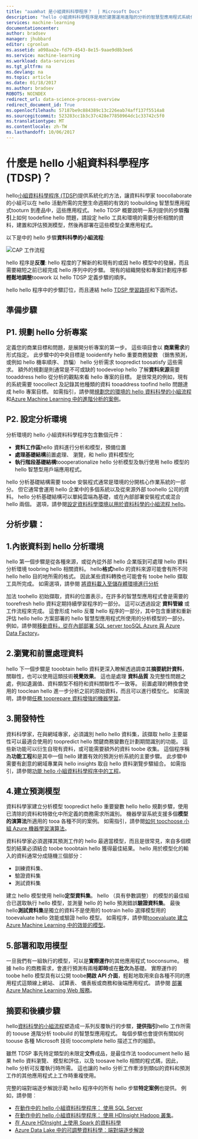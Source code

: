 ```yaml
---
title: "aaaWhat 是小組資料科學程序？  | Microsoft Docs"
description: "hello 小組資料科學程序是用於建置運用進階的分析的智慧型應用程式系統化方法。"
services: machine-learning
documentationcenter: 
author: bradsev
manager: jhubbard
editor: cgronlun
ms.assetid: a098aa2e-fd79-4543-8e15-9aae9d8b3ee6
ms.service: machine-learning
ms.workload: data-services
ms.tgt_pltfrm: na
ms.devlang: na
ms.topic: article
ms.date: 01/18/2017
ms.author: bradsev
ROBOTS: NOINDEX
redirect_url: data-science-process-overview
redirect_document_id: True
ms.openlocfilehash: 57187be9c884389c13c226eab74aff137f5514a8
ms.sourcegitcommit: 523283cc1b3c37c428e77850964dc1c33742c5f0
ms.translationtype: MT
ms.contentlocale: zh-TW
ms.lasthandoff: 10/06/2017
---
```

# <a name="what-is-hello-team-data-science-process-tdsp"></a>什麼是 hello 小組資料科學程序 (TDSP)？
hello[小組資料科學程序 (TDSP)](data-science-process-overview.md)提供系統化的方法，讓資料科學家 toocollaborate 的小組可以在 hello 活動所需的完整生命週期的有效的 toobuilding 智慧型應用程式tooturn 到產品中，這些應用程式。 hello TDSP 概要說明一系列提供的步驟**指引**上如何 toodefine hello 問題，請設定 hello 工具和環境的需要分析相關的資料，建置和評估預測模型，然後再部署在這些模型企業應用程式。 

以下是中的 hello 步驟**資料科學的小組流程**:  

![CAP 工作流程](./media/machine-learning-data-science-the-cortana-analytics-process/CAP-workflow.png)

hello 程序是**反覆**: hello 程度的了解新的和現有的或因 hello 模型中的發展，而且需要縮短之前已經完成 hello 序列中的步驟。 現有的組織開發和專案計劃程序都**輕鬆地調整**toowork 以 hello TDSP 定義步驟的順序。 

hello hello 程序中的步驟訂位，而且連結 hello [TDSP 學習路徑](https://azure.microsoft.com/documentation/learning-paths/cortana-analytics-process/)和下面所述。  

## <a name="preparation-steps"></a>準備步驟
## <a name="p1-plan-hello-analytics-project"></a>P1. 規劃 hello 分析專案
定義您的商業目標和問題，是展開分析專案的第一步。 這些項目會以 **商業需求**的形式指定。 此步驟中的中央目標是 tooidentify hello 重要商務變數 （銷售預測，或例如 hello 機率順序、 詐騙） hello 分析需求 toopredict toosatisfy 這些需求。 額外的規劃是則通常是不可或缺的 toodevelop hello 了解**資料來源**需要 tooaddress hello 從分析的觀點來看 hello 專案的目標。 是很常見的例如，現有的系統需要 toocollect 及記錄其他種類的資料 tooaddress toofind hello 問題達成 hello 專案目標。 如需指引，請參閱[規劃您的環境的 hello 資料科學的小組流程](machine-learning-data-science-plan-your-environment.md)和[Azure Machine Learning 中的進階分析的案例](machine-learning-data-science-plan-sample-scenarios.md)。  

## <a name="p2-setup-analytics-environment"></a>P2. 設定分析環境
分析環境的 hello 小組資料科學程序包含數個元件： 

* **資料工作區**hello 資料進行分析和模型，預備位置 
* **處理基礎結構**前置處理、 瀏覽，和 hello 資料模型化
* **執行階段基礎結構**toooperationalize hello 分析模型及執行使用 hello 模型的 hello 智慧型用戶端應用程式。  

hello 分析基礎結構需要 toobe 安裝程式通常是環境的分開核心作業系統的一部分。 但它通常會運用 hello 企業中的多個系統以及從來源外部 toohello 公司的資料。 hello 分析基礎結構可以單純雲端為基礎，或在內部部署安裝程式或混合 hello 兩個。 選項，請參閱[設定資料科學環境以用於資料科學的小組流程 hello](machine-learning-data-science-environment-setup.md)。

## <a name="analytics-steps"></a>分析步驟：
## <a name="1-ingest-data-into-hello-analytical-environment"></a>1.內嵌資料到 hello 分析環境
hello 第一個步驟是從各種來源，或從內從外部 hello 企業版到可處理 hello 資料分析環境 toobring hello 相關資料。 hello**格式**hello 的資料來源可能會有所不同 hello hello 目的地所需的格式。 因此某些資料轉換也可能會有 toobe hello 擷取工具所完成。 如需選項，請參閱 [將資料載入至儲存體環境進行分析](machine-learning-data-science-ingest-data.md)

加法 toohello 初始擷取，資料的位置表示，在許多的智慧型應用程式會是需要的 toorefresh hello 資料定期持續學習程序的一部分。 這可以透過設定 **資料管線** 或工作流程來完成。 這會形成 hello 反覆 hello 程序的一部分，其中包含重建和重新評估 hello hello 方案部署的 hello 智慧型應用程式所使用的分析模型的一部分。 例如，請參閱[移動資料，從在內部部署 SQL server tooSQL Azure 與 Azure Data Factory](machine-learning-data-science-move-sql-azure-adf.md)。

## <a name="2-explore-and-pre-process-data"></a>2.瀏覽和前置處理資料
hello 下一個步驟是 tooobtain hello 資料更深入瞭解透過調查其**摘要統計資料**，關聯性，也可以使用這類技術**視覺效果**。 這也是處理 **資料品質** 及完整性問題之處，例如遺漏值、資料類型不相符和資料關聯性不一致等。 前置處理的轉換會使用的 tooclean hello 進一步分析之前的原始資料，而且可以進行模型化。 如需說明，請參閱[任務 tooprepare 資料增強的機器學習](machine-learning-data-science-prepare-data.md)。

## <a name="3-develop-features"></a>3.開發特性
資料科學家，在與網域專家，必須識別 hello hello 資料集，該擷取 hello 主要屬性可以最適合使用的 toopredict hello 關鍵商務變數在計劃期間識別的功能。 這些新功能可以衍生自現有資料，或可能需要額外的資料 toobe 收集。 這個程序稱為**功能工程**和是其中一個 hello 建置有效的預測分析系統的主要步驟。 此步驟中需要有創意的網域專業與 hello insights 取自 hello 資料瀏覽步驟組合。 如需指引，請參閱[功能 hello 小組資料科學程序中的工程](machine-learning-data-science-create-features.md)。

## <a name="4-create-predictive-models"></a>4.建立預測模型
資料科學家建立分析模型 toopredict hello 重要變數 hello hello 規劃步驟，使用已清除的資料和特徵化中所定義的商務需求所識別。 機器學習系統支援多個**模型的演算法**所適用的 tooa 各種不同的案例。 如需指引，請參閱[如何 toochoose 小組 Azure 機器學習演算法](machine-learning-algorithm-choice.md)。

資料科學家必須選擇其預測工作的 hello 最適當模型，而且是很常見，來自多個模型的結果必須結合 toobe tooobtain hello 獲得最佳結果。 hello 用於模型化的輸入的資料通常分成隨機三個部分：

* 訓練資料集、 
* 驗證資料集 
* 測試資料集 

建立 hello 模型使用 hello**定型資料集**。 hello （具有參數調整） 的模型的最佳組合已選取執行 hello 模型，並測量 hello 的 hello 預測錯誤**驗證資料集**。 最後 hello**測試資料集**是獨立的資料不是使用的 tootrain hello 選擇模型用的 tooevaluate hello 效能或驗證 hello 模型。  如需程序，請參閱[tooevaluate 建立 Azure Machine Learning 中的效能的模型](machine-learning-evaluate-model-performance.md)。

## <a name="5-deploy-and-consume-models"></a>5.部署和取用模型
一旦我們有一組執行的模型，可以是**實際運作**的其他應用程式 tooconsume。 根據 hello 的商務需求，會進行預測有兩種**即時**或在**批次**為基礎。 實際運作的 toobe hello 模型具有以公開 toobe**開啟 API 介面**，輕鬆地取用來自各種不同的應用程式這類線上網站、 試算表、 儀表板或商務和後端應用程式。 請參閱 [部署 Azure Machine Learning Web 服務](machine-learning-publish-a-machine-learning-web-service.md)。

## <a name="summary-and-next-steps"></a>摘要和後續步驟
hello[資料科學的小組流程](https://azure.microsoft.com/documentation/learning-paths/cortana-analytics-process/)塑造成一系列反覆執行的步驟，**提供指引**hello 工作所需的 toouse 進階分析 toobuild 的智慧型應用程式。 每個步驟也會提供有關如何 toouse 各種 Microsoft 技術 toocomplete hello 描述工作的細節。 

雖然 TDSP 事先特定類型的未限定**文件**成品，是最佳作法 toodocument hello 結果 hello 資料瀏覽、 模型和評估，以及 toosave hello 相關的程式碼，因此，hello 分析可反覆執行時所需。 這也讓的 hello 分析工作牽涉到類似的資料和預測工作的其他應用程式上工作時重複使用。

完整的端對端逐步解說示範 hello 程序中的所有 hello 步驟**特定案例**也提供。 例如，請參閱︰

* [在動作中的 hello 小組資料科學程序： 使用 SQL Server](machine-learning-data-science-process-sql-walkthrough.md)
* [在動作中的 hello 小組資料科學程序： 使用 HDInsight Hadoop 叢集](machine-learning-data-science-process-hive-walkthrough.md)。
* [在 Azure HDInsight 上使用 Spark 的資料科學](machine-learning-data-science-spark-overview.md)
* [Azure Data Lake 中的可調整資料科學︰端對端逐步解說](machine-learning-data-science-process-data-lake-walkthrough.md)

